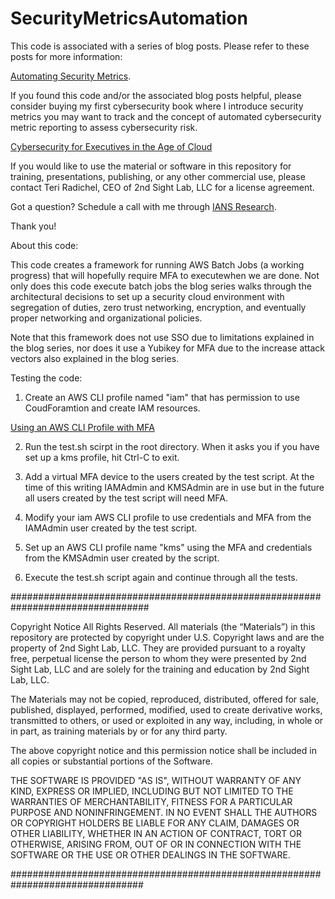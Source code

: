 # SecurityMetricsAutomation

This code is associated with a series of blog posts. Please refer to these posts for more information:

[Automating Security Metrics](
https://medium.com/cloud-security/automating-cybersecurity-metrics-890dfabb6198).

If you found this code and/or the associated blog posts helpful, please consider buying my first cybersecurity book where I introduce security metrics you may want to track and the concept of automated cybersecurity metric reporting to assess cybersecurity risk.

[Cybersecurity for Executives in the Age of Cloud](https://amzn.to/3viUgXC)

If you would like to use the material or software in this repository for training, presentations, publishing, or any other commercial use, please contact Teri Radichel, CEO of 2nd Sight Lab, LLC for a license agreement.

Got a question? Schedule a call with me through [IANS Research](https://www.iansresearch.com/).

Thank you!

About this code:

This code creates a framework for running AWS Batch Jobs (a working progress) that will hopefully require MFA to executewhen we are done. Not only does this code execute batch jobs the blog series walks through the architectural decisions to set up a security cloud environment with segregation of duties, zero trust networking, encryption, and eventually proper networking and organizational policies.

Note that this framework does not use SSO due to limitations explained in the blog series, nor does it use a Yubikey for MFA due to the increase attack vectors also explained in the blog series.

Testing the code:

1. Create an AWS CLI profile named "iam" that has permission to use CoudForamtion and create IAM resources.

[Using an AWS CLI Profile with MFA](
https://medium.com/cloud-security/using-an-aws-cli-profile-with-mfa-a1ca79289031
)

2. Run the test.sh scirpt in the root directory. When it asks you if you have set up a kms profile, hit Ctrl-C to exit.

3. Add a virtual MFA device to the users created by the test script. At the time of this writing IAMAdmin and KMSAdmin are in use but in the future all users created by the test script will need MFA.

4. Modify your iam AWS CLI profile to use credentials and MFA from the IAMAdmin user created by the test script.

5. Set up an AWS CLI profile name "kms" using the MFA and credentials from the KMSAdmin user created by the script.

6. Execute the test.sh script again and continue through all the tests.

 
#################################################################################

Copyright Notice
All Rights Reserved.
All materials (the “Materials”) in this repository are protected by copyright 
under U.S. Copyright laws and are the property of 2nd Sight Lab, LLC. They are provided 
pursuant to a royalty free, perpetual license the person to whom they were presented 
by 2nd Sight Lab, LLC and are solely for the training and education by 2nd Sight Lab, LLC.

The Materials may not be copied, reproduced, distributed, offered for sale, published, 
displayed, performed, modified, used to create derivative works, transmitted to 
others, or used or exploited in any way, including, in whole or in part, as training 
materials by or for any third party.

The above copyright notice and this permission notice shall be included in all 
copies or substantial portions of the Software.

THE SOFTWARE IS PROVIDED "AS IS", WITHOUT WARRANTY OF ANY KIND, EXPRESS OR IMPLIED, 
INCLUDING BUT NOT LIMITED TO THE WARRANTIES OF MERCHANTABILITY, FITNESS FOR A 
PARTICULAR PURPOSE AND NONINFRINGEMENT. IN NO EVENT SHALL THE AUTHORS OR COPYRIGHT 
HOLDERS BE LIABLE FOR ANY CLAIM, DAMAGES OR OTHER LIABILITY, WHETHER IN AN ACTION 
OF CONTRACT, TORT OR OTHERWISE, ARISING FROM, OUT OF OR IN CONNECTION WITH THE 
SOFTWARE OR THE USE OR OTHER DEALINGS IN THE SOFTWARE.

################################################################################
